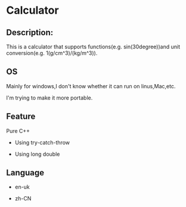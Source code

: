 # Calculator

## Description:

This is a calculator that supports functions(e.g. sin(30degree))and unit conversion(e.g. 1(g/cm^3)/(kg/m^3)).

## OS

Mainly for windows,I don't know whether it can run on linus,Mac,etc.

I'm trying to make it more portable.

## Feature

Pure C++

- Using try-catch-throw

- Using long double

## Language

- en-uk

- zh-CN
